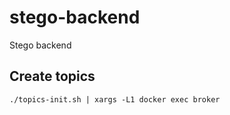 # stego-backend
Stego backend


## Create topics 
```shell
./topics-init.sh | xargs -L1 docker exec broker 
```
